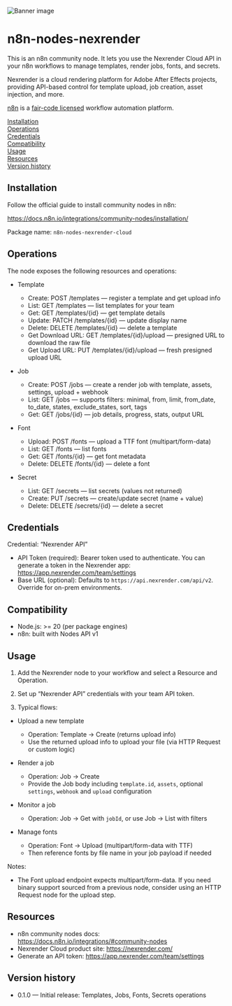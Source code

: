 ![Banner image](https://user-images.githubusercontent.com/10284570/173569848-c624317f-42b1-45a6-ab09-f0ea3c247648.png)

# n8n-nodes-nexrender

This is an n8n community node. It lets you use the Nexrender Cloud API in your n8n workflows to manage templates, render jobs, fonts, and secrets.

Nexrender is a cloud rendering platform for Adobe After Effects projects, providing API-based control for template upload, job creation, asset injection, and more.

[n8n](https://n8n.io/) is a [fair-code licensed](https://docs.n8n.io/reference/license/) workflow automation platform.

[Installation](#installation)  
[Operations](#operations)  
[Credentials](#credentials)  
[Compatibility](#compatibility)  
[Usage](#usage)  
[Resources](#resources)  
[Version history](#version-history)

## Installation

Follow the official guide to install community nodes in n8n:

https://docs.n8n.io/integrations/community-nodes/installation/

Package name: `n8n-nodes-nexrender-cloud`

## Operations

The node exposes the following resources and operations:

- Template
  - Create: POST /templates — register a template and get upload info
  - List: GET /templates — list templates for your team
  - Get: GET /templates/{id} — get template details
  - Update: PATCH /templates/{id} — update display name
  - Delete: DELETE /templates/{id} — delete a template
  - Get Download URL: GET /templates/{id}/upload — presigned URL to download the raw file
  - Get Upload URL: PUT /templates/{id}/upload — fresh presigned upload URL

- Job
  - Create: POST /jobs — create a render job with template, assets, settings, upload + webhook
  - List: GET /jobs — supports filters: minimal, from, limit, from_date, to_date, states, exclude_states, sort, tags
  - Get: GET /jobs/{id} — job details, progress, stats, output URL

- Font
  - Upload: POST /fonts — upload a TTF font (multipart/form-data)
  - List: GET /fonts — list fonts
  - Get: GET /fonts/{id} — get font metadata
  - Delete: DELETE /fonts/{id} — delete a font

- Secret
  - List: GET /secrets — list secrets (values not returned)
  - Create: PUT /secrets — create/update secret (name + value)
  - Delete: DELETE /secrets/{id} — delete a secret

## Credentials

Credential: “Nexrender API”

- API Token (required): Bearer token used to authenticate. You can generate a token in the Nexrender app: https://app.nexrender.com/team/settings
- Base URL (optional): Defaults to `https://api.nexrender.com/api/v2`. Override for on-prem environments.

## Compatibility

- Node.js: >= 20 (per package engines)
- n8n: built with Nodes API v1

## Usage

1) Add the Nexrender node to your workflow and select a Resource and Operation.

2) Set up “Nexrender API” credentials with your team API token.

3) Typical flows:

- Upload a new template
  - Operation: Template → Create (returns upload info)
  - Use the returned upload info to upload your file (via HTTP Request or custom logic)

- Render a job
  - Operation: Job → Create
  - Provide the Job body including `template.id`, `assets`, optional `settings`, `webhook` and `upload` configuration

- Monitor a job
  - Operation: Job → Get with `jobId`, or use Job → List with filters

- Manage fonts
  - Operation: Font → Upload (multipart/form-data with TTF)
  - Then reference fonts by file name in your job payload if needed

Notes:
- The Font upload endpoint expects multipart/form-data. If you need binary support sourced from a previous node, consider using an HTTP Request node for the upload step.

## Resources

- n8n community nodes docs: https://docs.n8n.io/integrations/#community-nodes
- Nexrender Cloud product site: https://nexrender.com/
- Generate an API token: https://app.nexrender.com/team/settings

## Version history

- 0.1.0 — Initial release: Templates, Jobs, Fonts, Secrets operations
